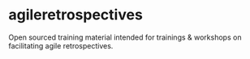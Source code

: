 # agileretrospectives
Open sourced training material intended for trainings & workshops on facilitating agile retrospectives.
